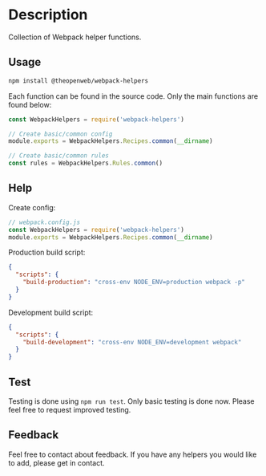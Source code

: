 # Description

Collection of Webpack helper functions.

## Usage

```bash
npm install @theopenweb/webpack-helpers
```

Each function can be found in the source code.
Only the main functions are found below:

```js
const WebpackHelpers = require('webpack-helpers')

// Create basic/common config
module.exports = WebpackHelpers.Recipes.common(__dirname)

// Create basic/common rules
const rules = WebpackHelpers.Rules.common()

```

## Help

Create config:

```js
// webpack.config.js
const WebpackHelpers = require('webpack-helpers')
module.exports = WebpackHelpers.Recipes.common(__dirname)
```

Production build script:

```json
{
  "scripts": {
    "build-production": "cross-env NODE_ENV=production webpack -p"
  }
}
```

Development build script:

```json
{
  "scripts": {
    "build-development": "cross-env NODE_ENV=development webpack"
  }
}
```

## Test

Testing is done using `npm run test`.
Only basic testing is done now. Please feel free to request improved testing.

## Feedback

Feel free to contact about feedback.
If you have any helpers you would like to add, please get in contact.

